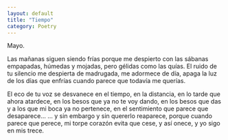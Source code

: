 ```yaml
---
layout: default
title: "Tiempo"
category: Poetry
---
```


Mayo.

Las mañanas siguen siendo frías
porque me despierto con las sábanas
empapadas, húmedas y mojadas,
pero gélidas como las quías.
El ruido de tu silencio me despierta
de madrugada, me adormece
de día, apaga la luz de los días
que enfrías cuando parece
que todavía me querías.

El eco de tu voz se desvanece
en el tiempo, en la distancia, en lo tarde que ahora atardece,
en los besos que ya no te voy dando,
en los besos que das y a los que mi boca ya no pertenece,
en el sentimiento que parece que desaparece...
... y sin embargo y sin quererlo reaparece,
porque cuando parece que perece,
mi torpe corazón evita que cese,
y así onece, y yo sigo en mis trece.